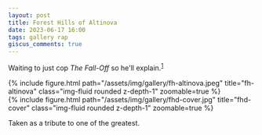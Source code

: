 ```yaml
---
layout: post
title: Forest Hills of Altinova
date: 2023-06-17 16:00
tags: gallery rap
giscus_comments: true
---
```


Waiting to just cop *The Fall-Off* so he'll explain.<sup>[1](https://genius.com/27937507)</sup>

<div class="row">
    <div class="col-sm-5 mt-3 mt-md-0">
        {% include figure.html path="/assets/img/gallery/fh-altinova.jpeg" title="fh-altinova" class="img-fluid rounded z-depth-1" zoomable=true %}
    </div>
    <div class="col-sm-6 mt-3 mt-md-0">
        {% include figure.html path="/assets/img/gallery/fhd-cover.jpg" title="fhd-cover" class="img-fluid rounded z-depth-1" zoomable=true %}
    </div>
</div>

Taken as a tribute to one of the greatest.